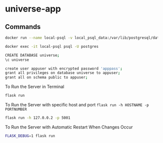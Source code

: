# universe-app

## Commands

```bash
docker run --name local-psql -v local_psql_data:/var/lib/postgresql/data -p 54320:5432 -e POSTGRES_PASSWORD=my_password -d postgres
```

```bash
docker exec -it local-psql psql -U postgres
```

```bash
CREATE DATABASE universe;
\c universe
```

```bash
create user appuser with encrypted password 'apppass';
grant all privileges on database universe to appuser;
grant all on schema public to appuser;
```

To Run the Server in Terminal

```bash
flask run
```

To Run the Server with specific host and port `flask run -h HOSTNAME -p PORTNUMBER`

```bash
flask run -h 127.0.0.2 -p 5001
```

To Run the Server with Automatic Restart When Changes Occur

```bash
FLASK_DEBUG=1 flask run
```
